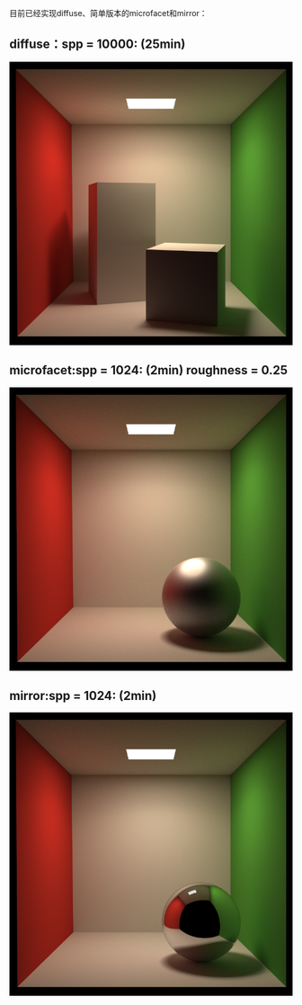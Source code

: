 目前已经实现diffuse、简单版本的microfacet和mirror：

## diffuse：spp = 10000: (25min)

![D:\Assignment7\binary.png](https://github.com/fhp-transient/RayTracing/blob/master/box_diffuse.png)

## microfacet:spp = 1024: (2min) roughness = 0.25

![D:\Assignment7\binary.png](https://github.com/fhp-transient/RayTracing/blob/master/sphere_microfacet.png)

## mirror:spp = 1024: (2min)

![D:\Assignment7\binary.png](https://github.com/fhp-transient/RayTracing/blob/master/sphere_mirror.png)
